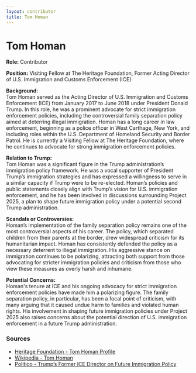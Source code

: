 ```yaml
---
layout: contributor  
title: Tom Homan  
---
```


# Tom Homan

**Role:** Contributor

**Position:** Visiting Fellow at The Heritage Foundation, Former Acting Director of U.S. Immigration and Customs Enforcement (ICE)

**Background:**  
Tom Homan served as the Acting Director of U.S. Immigration and Customs Enforcement (ICE) from January 2017 to June 2018 under President Donald Trump. In this role, he was a prominent advocate for strict immigration enforcement policies, including the controversial family separation policy aimed at deterring illegal immigration. Homan has a long career in law enforcement, beginning as a police officer in West Carthage, New York, and including roles within the U.S. Department of Homeland Security and Border Patrol. He is currently a Visiting Fellow at The Heritage Foundation, where he continues to advocate for strong immigration enforcement policies.

**Relation to Trump:**  
Tom Homan was a significant figure in the Trump administration’s immigration policy framework. He was a vocal supporter of President Trump’s immigration strategies and has expressed a willingness to serve in a similar capacity if Trump were to be re-elected. Homan’s policies and public statements closely align with Trump’s vision for U.S. immigration enforcement, and he has been involved in discussions surrounding Project 2025, a plan to shape future immigration policy under a potential second Trump administration.

**Scandals or Controversies:**  
Homan’s implementation of the family separation policy remains one of the most controversial aspects of his career. The policy, which separated children from their parents at the border, drew widespread criticism for its humanitarian impact. Homan has consistently defended the policy as a necessary deterrent to illegal immigration. His aggressive stance on immigration continues to be polarizing, attracting both support from those advocating for stricter immigration policies and criticism from those who view these measures as overly harsh and inhumane.

**Potential Concerns:**  
Homan's tenure at ICE and his ongoing advocacy for strict immigration enforcement policies have made him a polarizing figure. The family separation policy, in particular, has been a focal point of criticism, with many arguing that it caused undue harm to families and violated human rights. His involvement in shaping future immigration policies under Project 2025 also raises concerns about the potential direction of U.S. immigration enforcement in a future Trump administration.

### Sources
- [Heritage Foundation - Tom Homan Profile](https://www.heritage.org/staff/tom-homan)
- [Wikipedia - Tom Homan](https://en.wikipedia.org/wiki/Thomas_Homan)
- [Politico - Trump’s Former ICE Director on Future Immigration Policy](https://www.politico.com/story/2019/06/14/trump-ice-homan-border-czar-1531769)
